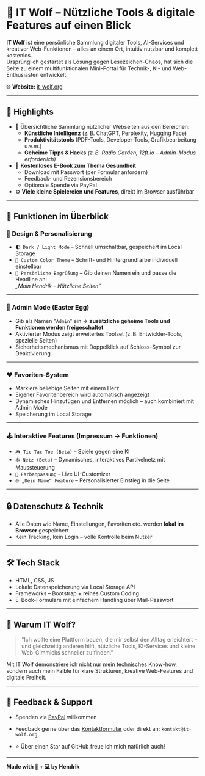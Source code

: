 # 🐺 IT Wolf – Nützliche Tools & digitale Features auf einen Blick

**IT Wolf** ist eine persönliche Sammlung digitaler Tools, AI-Services und kreativer Web-Funktionen – alles an einem Ort, intuitiv nutzbar und komplett kostenlos.  
Ursprünglich gestartet als Lösung gegen Lesezeichen-Chaos, hat sich die Seite zu einem multifunktionalen Mini-Portal für Technik-, KI- und Web-Enthusiasten entwickelt.

🌐 **Website:** [it-wolf.org](https://it-wolf.org)

---

## 🚀 Highlights

- 🔗 Übersichtliche Sammlung nützlicher Webseiten aus den Bereichen:
  - **Künstliche Intelligenz** (z. B. ChatGPT, Perplexity, Hugging Face)
  - **Produktivitätstools** (PDF-Tools, Developer-Tools, Grafikbearbeitung u.v.m.)
  - **Geheime Tipps & Hacks** *(z. B. Radio Garden, 12ft.io – Admin-Modus erforderlich)*
- 📘 **Kostenloses E-Book zum Thema Gesundheit**
  - Download mit Passwort (per Formular anfordern)
  - Feedback- und Rezensionsbereich
  - Optionale Spende via PayPal
- ⚙️ **Viele kleine Spielereien und Features**, direkt im Browser ausführbar

---

## 🧩 Funktionen im Überblick

### 🎨 Design & Personalisierung
- `🌓 Dark / Light Mode` – Schnell umschaltbar, gespeichert im Local Storage
- `🎨 Custom Color Theme` – Schrift- und Hintergrundfarbe individuell einstellbar
- `👤 Persönliche Begrüßung` – Gib deinen Namen ein und passe die Headline an:  
  _„Moin Hendrik – Nützliche Seiten“_

---

### 🔐 Admin Mode (Easter Egg)
- Gib als Namen "`Admin`" ein → **zusätzliche geheime Tools und Funktionen werden freigeschaltet**
- Aktivierter Modus zeigt erweitertes Toolset (z. B. Entwickler-Tools, spezielle Seiten)
- Sicherheitsmechanismus mit Doppelklick auf Schloss-Symbol zur Deaktivierung

---

### ❤️ Favoriten-System
- Markiere beliebige Seiten mit einem Herz
- Eigener Favoritenbereich wird automatisch angezeigt
- Dynamisches Hinzufügen und Entfernen möglich – auch kombiniert mit Admin Mode
- Speicherung im Local Storage

---

### 🕹️ Interaktive Features (Impressum → Funktionen)
- `🎮 Tic Tac Toe (Beta)` – Spiele gegen eine KI
- `🕸️ Netz (Beta)` – Dynamisches, interaktives Partikelnetz mit Maussteuerung
- `🧪 Farbanpassung` – Live UI-Customizer
- `🌐 „Dein Name“ Feature` – Personalisierter Einstieg in die Seite

---

## 🔒 Datenschutz & Technik

- Alle Daten wie Name, Einstellungen, Favoriten etc. werden **lokal im Browser** gespeichert
- Kein Tracking, kein Login – volle Kontrolle beim Nutzer

---

## 🛠️ Tech Stack

- HTML, CSS, JS
- Lokale Datenspeicherung via Local Storage API
- Frameworks – Bootstrap + reines Custom Coding
- E-Book-Formulare mit einfachem Handling über Mail-Passwort

---

## 🙌 Warum IT Wolf?

> "Ich wollte eine Plattform bauen, die mir selbst den Alltag erleichtert – und gleichzeitig anderen hilft, nützliche Tools, KI-Services und kleine Web-Gimmicks schneller zu finden."

Mit IT Wolf demonstriere ich nicht nur mein technisches Know-how, sondern auch mein Faible für klare Strukturen, kreative Web-Features und digitale Freiheit.

---

## 📩 Feedback & Support

- Spenden via [PayPal](https://www.paypal.com/paypalme/1hendrik) willkommen
- Feedback gerne über das [Kontaktformular](https://it-wolf.org/impressum#kontakt) oder direkt an: `kontakt@it-wolf.org`

- ⭐ Über einen Star auf GitHub freue ich mich natürlich auch!

---

**Made with 🧠 + 💻 by Hendrik**
